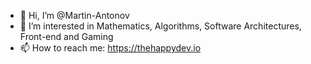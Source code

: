 - 👋 Hi, I’m @Martin-Antonov
- 👀 I’m interested in Mathematics, Algorithms, Software Architectures, Front-end and Gaming
- 📫 How to reach me: https://thehappydev.io

